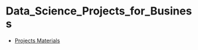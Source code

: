 # Data_Science_Projects_for_Business

- [Projects Materials](https://www.tfcertification.com/pages/data-science-for-business-materials)
